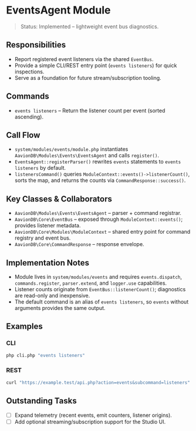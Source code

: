 # EventsAgent Module

> Status: Implemented – lightweight event bus diagnostics.

## Responsibilities
- Report registered event listeners via the shared `EventBus`.
- Provide a simple CLI/REST entry point (`events listeners`) for quick inspections.
- Serve as a foundation for future stream/subscription tooling.

## Commands
- `events listeners` – Return the listener count per event (sorted ascending).

## Call Flow
- `system/modules/events/module.php` instantiates `AavionDB\Modules\Events\EventsAgent` and calls `register()`.  
- `EventsAgent::registerParser()` rewrites `events` statements to `events listeners` by default.  
- `listenersCommand()` queries `ModuleContext::events()->listenerCount()`, sorts the map, and returns the counts via `CommandResponse::success()`.

## Key Classes & Collaborators
- `AavionDB\Modules\Events\EventsAgent` – parser + command registrar.  
- `AavionDB\Core\EventBus` – exposed through `ModuleContext::events()`; provides listener metadata.  
- `AavionDB\Core\Modules\ModuleContext` – shared entry point for command registry and event bus.  
- `AavionDB\Core\CommandResponse` – response envelope.

## Implementation Notes
- Module lives in `system/modules/events` and requires `events.dispatch`, `commands.register`, `parser.extend`, and `logger.use` capabilities.
- Listener counts originate from `EventBus::listenerCount()`; diagnostics are read-only and inexpensive.
- The default command is an alias of `events listeners`, so `events` without arguments provides the same output.

## Examples

### CLI
```bash
php cli.php "events listeners"
```

### REST
```bash
curl "https://example.test/api.php?action=events&subcommand=listeners"
```

## Outstanding Tasks
- [ ] Expand telemetry (recent events, emit counters, listener origins).
- [ ] Add optional streaming/subscription support for the Studio UI.
